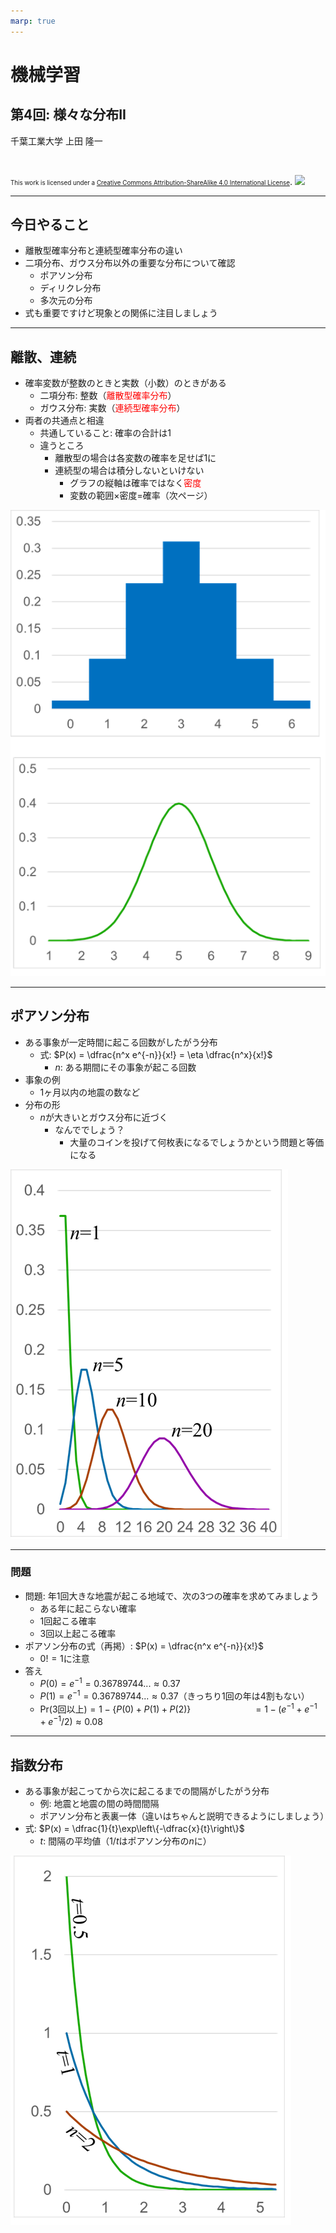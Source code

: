 ```yaml
---
marp: true
---
```


<!-- footer: "機械学習（と統計）第4回" -->

# 機械学習

## 第4回: 様々な分布II

千葉工業大学 上田 隆一

<br />

<span style="font-size:70%">This work is licensed under a </span>[<span style="font-size:70%">Creative Commons Attribution-ShareAlike 4.0 International License</span>](https://creativecommons.org/licenses/by-sa/4.0/).
![](https://i.creativecommons.org/l/by-sa/4.0/88x31.png)

---

<!-- paginate: true -->

## 今日やること

- 離散型確率分布と連続型確率分布の違い
- 二項分布、ガウス分布以外の重要な分布について確認
    - ポアソン分布
    - ディリクレ分布
    - 多次元の分布
- 式も重要ですけど現象との関係に注目しましょう

---

## 離散、連続

- 確率変数が整数のときと実数（小数）のときがある
    - 二項分布: 整数（<span style="color:red">離散型確率分布</span>）
    - ガウス分布: 実数（<span style="color:red">連続型確率分布</span>）
- 両者の共通点と相違
    - 共通していること: 確率の合計は1
    - 違うところ
        - 離散型の場合は各変数の確率を足せば1に
        - 連続型の場合は積分しないといけない
            - グラフの縦軸は確率ではなく<span style="color:red">密度</span>
            - 変数の範囲$\times$密度$=$確率（次ページ）

![bg right:30% 100%](./figs/bin_and_gauss2.png)

---

## ポアソン分布

- ある事象が一定時間に起こる回数がしたがう分布
    - 式: $P(x) = \dfrac{n^x e^{-n}}{x!}  = \eta \dfrac{n^x}{x!}$
        - $n$: ある期間にその事象が起こる回数
- 事象の例
   - 1ヶ月以内の地震の数など
- 分布の形
    - $n$が大きいとガウス分布に近づく
        - なんででしょう？
            * 大量のコインを投げて何枚表になるでしょうかという問題と等価になる

![bg right:30% 80%](./figs/poisson.png)


---

### 問題

- 問題: 年1回大きな地震が起こる地域で、次の3つの確率を求めてみましょう
    - ある年に起こらない確率
    - 1回起こる確率
    - 3回以上起こる確率
- ポアソン分布の式（再掲）: $P(x) = \dfrac{n^x e^{-n}}{x!}$
    - $0! = 1$に注意
- 答え
    * $P(0) = e^{-1} = 0.36789744... \approx 0.37$
    * $P(1) = e^{-1} = 0.36789744... \approx 0.37$（きっちり1回の年は4割もない）
    * $\text{Pr}(3$回以上$) = 1 - \left\{P(0) + P(1) + P(2)\right\}$
    $\qquad\qquad\qquad= 1 - (e^{-1} + e^{-1} + e^{-1}/2) \approx 0.08$

---

## 指数分布

- ある事象が起こってから次に起こるまでの間隔がしたがう分布
    - 例: 地震と地震の間の時間間隔
    - ポアソン分布と表裏一体（違いはちゃんと説明できるようにしましょう）
- 式: $P(x) = \dfrac{1}{t}\exp\left\{-\dfrac{x}{t}\right\}$
    - $t$: 間隔の平均値（$1/t$はポアソン分布の$n$に）

![bg right:30% 90%](./figs/exp_dist.png)
